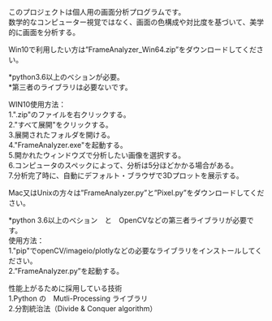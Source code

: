 このプロジェクトは個人用の画面分析プログラムです。\
数学的なコンピューター視覚ではなく、画面の色構成や対比度を基づいて、美学的に画面を分析する。

Win10で利用したい方は”FrameAnalyzer_Win64.zip”をダウンロードしてください。

*python3.6以上のべションが必要。\
*第三者のライブラリは必要ないです。

WIN10使用方法：\
1.".zip"のファイルを右クリックする。\
2."すべて展開"をクリックする。\
3.展開されたフォルダを開ける。\
4."FrameAnalyzer.exe"を起動する。\
5.開かれたウィンドウズで分析したい画像を選択する。\
6.コンピュータのスペックによって、分析は5分ほどかかる場合がある。\
7.分析完了時に、自動にデフォルト・ブラウザで3Dプロットを展示する。


Mac又はUnixの方々は”FrameAnalyzer.py”と”Pixel.py”をダウンロードしてください。

*python 3.6以上のべション　と　OpenCVなどの第三者ライブラリが必要です。\
使用方法：\
1."pip"でopenCV/imageio/plotlyなどの必要なライブラリをインストールしてください。\
2.”FrameAnalyzer.py”を起動する。

性能上がるために採用している技術\
1.Python の　Mutli-Processing ライブラリ\
2.分割統治法（Divide & Conquer algorithm）
